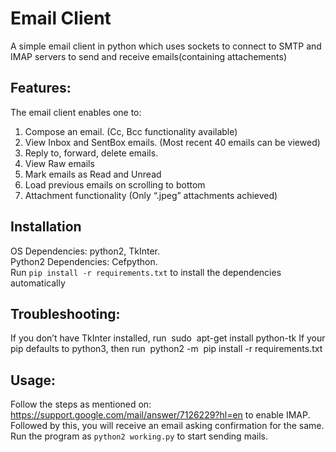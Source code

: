 # Email Client
A simple email client in python which uses sockets to connect to SMTP and IMAP servers to send and receive emails(containing attachements)

## Features:
The email client enables one to:
1. Compose an email. (Cc, Bcc functionality available)
2. View Inbox and SentBox emails. (Most recent 40 emails can be viewed)
3. Reply to, forward, delete emails.
4. View Raw emails
5. Mark emails as Read and Unread
6. Load previous emails on scrolling to bottom
7. Attachment functionality (Only “.jpeg” attachments achieved)

## Installation
OS Dependencies: python2, TkInter.    
Python2 Dependencies: Cefpython.  
Run
`pip install -r requirements.txt` 
to install the dependencies automatically

## Troubleshooting:
If you don’t have TkInter installed, run ​ sudo​ ​ apt-get install python-tk
If your pip defaults to python3, then run ​ python2 -m​ ​ pip install -r requirements.txt

## Usage:
Follow the steps as mentioned on: https://support.google.com/mail/answer/7126229?hl=en to enable IMAP. Followed by this, you will receive an email asking confirmation for the same.
Run the program as `python2 working.py` to start sending mails.
